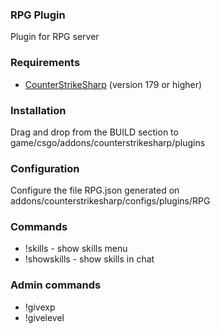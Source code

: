 ### RPG Plugin

Plugin for RPG server

### Requirements

* [CounterStrikeSharp](https://github.com/roflmuffin/CounterStrikeSharp/) (version 179 or higher)

### Installation

Drag and drop from the BUILD section to game/csgo/addons/counterstrikesharp/plugins


### Configuration

Configure the file RPG.json generated on addons/counterstrikesharp/configs/plugins/RPG

### Commands

* !skills - show skills menu
* !showskills - show skills in chat

### Admin commands

* !givexp 
* !givelevel
